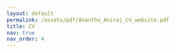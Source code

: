 ```yaml
---
layout: default
permalink: /assets/pdf/Ananthu_Aniraj_CV_website.pdf
title: CV
nav: true
nav_order: 4
---
```

